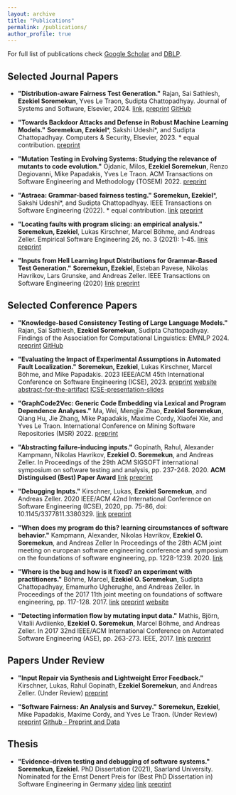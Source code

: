 ```yaml
---
layout: archive
title: "Publications"
permalink: /publications/
author_profile: true
---
```


For full list of publications check [Google Scholar](https://scholar.google.co.uk/citations?user=r8T1-yoAAAAJ&hl=en&oi=ao) 
and [DBLP](https://dblp.org/pid/200/2864.html).

Selected Journal Papers
------------------------

* **"Distribution-aware Fairness Test Generation."**
Rajan, Sai Sathiesh, **Ezekiel Soremekun**, Yves Le Traon, Sudipta Chattopadhyay. 
Journal of Systems and Software, Elsevier, 2024. 
[link](https://www.sciencedirect.com/science/article/pii/S0164121224001353), 
[preprint](https://arxiv.org/pdf/2305.13935)
[GitHub](https://github.com/sparkssss/DistroFair)


* **"Towards Backdoor Attacks and Defense in Robust Machine Learning Models."**
**Soremekun, Ezekiel**\*, Sakshi Udeshi\*, and  Sudipta Chattopadhyay. 
Computers & Security, Elsevier, 2023. \* equal contribution.
[preprint](https://arxiv.org/pdf/2003.00865.pdf)


* **"Mutation Testing in Evolving Systems: Studying the relevance of mutants to code evolution."**
Ojdanic, Milos, **Ezekiel Soremekun**, Renzo Degiovanni, Mike Papadakis, Yves Le Traon.
ACM Transactions on Software Engineering and Methodology (TOSEM) 2022.
[preprint](https://arxiv.org/pdf/2112.14566)

* **"Astraea: Grammar-based fairness testing."** 
**Soremekun, Ezekiel**\*, Sakshi Udeshi\*, and Sudipta Chattopadhyay. 
IEEE Transactions on Software Engineering (2022). \* equal contribution.
[link](https://ieeexplore.ieee.org/document/9678017) [preprint](https://arxiv.org/pdf/2010.02542)

* **"Locating faults with program slicing: an empirical analysis."**
**Soremekun, Ezekiel**, Lukas Kirschner, Marcel Böhme, and Andreas Zeller.
Empirical Software Engineering 26, no. 3 (2021): 1-45. 
[link](https://link.springer.com/article/10.1007/s10664-020-09931-7)
[preprint](https://arxiv.org/pdf/2101.03008)

* **"Inputs from Hell Learning Input Distributions for Grammar-Based Test Generation."**
**Soremekun, Ezekiel**, Esteban Pavese, Nikolas Havrikov, Lars Grunske, and Andreas Zeller. 
IEEE Transactions on Software Engineering (2020)
[link](https://ieeexplore.ieee.org/abstract/document/9154602)
[preprint](https://publications.cispa.saarland/3167/7/inputs-from-hell.pdf)


Selected Conference Papers
--------------------------

* **"Knowledge-based Consistency Testing of Large Language Models."**
Rajan, Sai Sathiesh, **Ezekiel Soremekun**, Sudipta Chattopadhyay. 
Findings of the Association for Computational Linguistics: EMNLP 2024.
[preprint](https://arxiv.org/abs/2407.12830)
[GitHub](https://github.com/sparkssss/KonTest)



* **"Evaluating the Impact of Experimental Assumptions in Automated Fault Localization."**
**Soremekun, Ezekiel**, Lukas Kirschner, Marcel Böhme, and Mike Papadakis.
2023 IEEE/ACM 45th International Conference on Software Engineering (ICSE), 2023. 
[preprint](https://drive.google.com/file/d/1Q0lqaZtoC_rKP41RxyWshaNU-z9x49Wa/view?usp=sharing)
[website](https://debugging-assumptions.github.io/)
[abstract-for-the-artifact](https://drive.google.com/file/d/17m_FcJZW3LxP9LrV16d-A5wdcfEvOhDu/view?usp=sharing)
[ICSE-presentation-slides](../files/ICSE_2023_short.pptx)

* **"GraphCode2Vec: Generic Code Embedding via Lexical and Program Dependence Analyses."**
Ma, Wei, Mengjie Zhao, **Ezekiel Soremekun**, Qiang Hu, Jie Zhang, Mike Papadakis, Maxime Cordy, Xiaofei Xie, and Yves Le Traon.
International Conference on Mining Software Repositories (MSR) 2022.
[preprint](https://arxiv.org/pdf/2112.01218)

* **"Abstracting failure-inducing inputs."**
Gopinath, Rahul, Alexander Kampmann, Nikolas Havrikov, **Ezekiel O. Soremekun**, and Andreas Zeller.
In Proceedings of the 29th ACM SIGSOFT international symposium on software testing and analysis, pp. 237-248. 2020.
**ACM Distinguised (Best) Paper Award**
[link](https://dl.acm.org/doi/abs/10.1145/3395363.3397349)
[preprint](https://rahul.gopinath.org/resources/issta2020/gopinath2020abstracting.pdf)

* **"Debugging Inputs."**
Kirschner, Lukas, **Ezekiel Soremekun**, and Andreas Zeller.
2020 IEEE/ACM 42nd International Conference on Software Engineering (ICSE), 2020, pp. 75-86, doi: 10.1145/3377811.3380329.
[link](https://ieeexplore.ieee.org/abstract/document/9284127)
[preprint](https://publications.cispa.saarland/3060/1/camera-ready-submission.pdf)

* **"When does my program do this? learning circumstances of software behavior."**
Kampmann, Alexander, Nikolas Havrikov, **Ezekiel O. Soremekun**, and Andreas Zeller
In Proceedings of the 28th ACM joint meeting on european software engineering conference and symposium on the foundations of software engineering, pp. 1228-1239. 2020.
[link](https://dl.acm.org/doi/abs/10.1145/3368089.3409687)

* **"Where is the bug and how is it fixed? an experiment with practitioners."** 
Böhme, Marcel, **Ezekiel O. Soremekun**, Sudipta Chattopadhyay, Emamurho Ugherughe, and Andreas Zeller. 
In Proceedings of the 2017 11th joint meeting on foundations of software engineering, pp. 117-128. 2017.
[link](https://dl.acm.org/doi/abs/10.1145/3106237.3106255)
[preprint](https://publications.cispa.saarland/1468/1/FSE17.pdf)
[website](https://dbgbench.github.io)

* **"Detecting information flow by mutating input data."**
Mathis, Björn, Vitalii Avdiienko, **Ezekiel O. Soremekun**, Marcel Böhme, and Andreas Zeller.
In 2017 32nd IEEE/ACM International Conference on Automated Software Engineering (ASE), pp. 263-273. IEEE, 2017.
[link](https://ieeexplore.ieee.org/abstract/document/8115639)
[preprint](https://publications.cispa.saarland/1436/1/ase17-mainp148.pdf)


Papers Under Review
-------------------

* **"Input Repair via Synthesis and Lightweight Error Feedback."** 
Kirschner, Lukas, Rahul Gopinath, **Ezekiel Soremekun**, and Andreas Zeller. 
(Under Review)
[preprint](https://arxiv.org/pdf/2208.08235)

* **"Software Fairness: An Analysis and Survey."**
**Soremekun, Ezekiel**, Mike Papadakis, Maxime Cordy, and Yves Le Traon.
(Under Review)
[preprint](https://arxiv.org/pdf/2205.08809)
[Github - Preprint and Data](https://github.com/ezekiel-soremekun/Software-Fairness-Analysis)


Thesis
-------
* **"Evidence-driven testing and debugging of software systems."**
**Soremekun, Ezekiel**.
PhD Dissertation (2021), Saarland University.
Nominated for the Ernst Denert Preis for (Best PhD Dissertation in) Software Engineering in Germany [video](https://www.youtube.com/watch?v=rc5lW9NH1zY&list=PLzsZ3_H0dFA7TsclvQ5sLsuoGsoPiwHZq&index=6)
[link](https://publikationen.sulb.uni-saarland.de/handle/20.500.11880/31243)
[preprint](https://publikationen.sulb.uni-saarland.de/bitstream/20.500.11880/31243/1/Phd_thesis_Ezekiel_Soremekun-no-cv.pdf)

